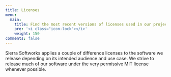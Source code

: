 ```yaml
---
title: Licenses
menu:
  main:
    title: Find the most recent versions of licenses used in our projects
    pre: '<i class="icon-lock"></i>'
    weight: 150
comments: false
---
```

Sierra Softworks applies a couple of difference licenses to the software we release
depending on its intended audience and use case. We strive to release much of our
software under the very permissive MIT license whenever possible.
